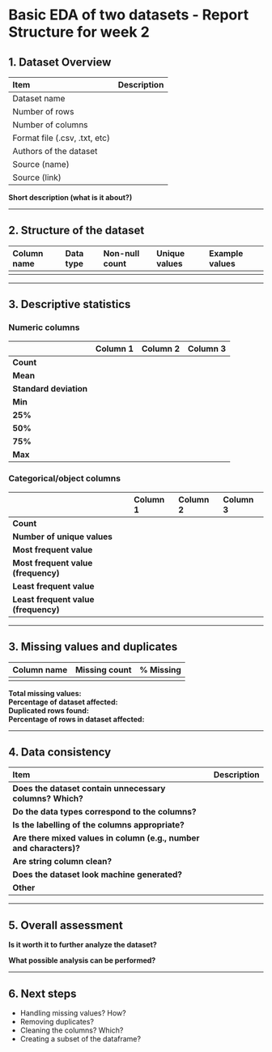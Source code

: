 # Basic EDA of two datasets - Report Structure for week 2 

## 1. Dataset Overview 

| Item | Description |
| :--- | :--- |
| Dataset name | |
| Number of rows | |
| Number of columns | |
| Format file (.csv, .txt, etc) | |
| Authors of the dataset | |
| Source (name) | |
| Source (link) | |

**Short description (what is it about?)** 

---

## 2. Structure of the dataset 

| Column name | Data type | Non-null count | Unique values | Example values |
| :--- | :--- | :--- | :--- | :--- |
| | | | | |

---

## 3. Descriptive statistics 

### Numeric columns

| | Column 1 | Column 2 | Column 3 |
| :--- | :--- | :--- | :--- |
| **Count** | | | |
| **Mean** | | | |
| **Standard deviation** | | | |
| **Min** | | | |
| **25%** | | | |
| **50%** | | | |
| **75%** | | | |
| **Max** | | | |

### Categorical/object columns

| | Column 1 | Column 2 | Column 3 |
| :--- | :--- | :--- | :--- |
| **Count** | | | |
| **Number of unique values** | | | |
| **Most frequent value** | | | |
| **Most frequent value (frequency)** | | | |
| **Least frequent value** | | | |
| **Least frequent value (frequency)**| | | |

---

## 3. Missing values and duplicates

| Column name | Missing count | % Missing |
| :--- | :--- | :--- |
| | | |

**Total missing values:**   
**Percentage of dataset affected:**   
**Duplicated rows found:**   
**Percentage of rows in dataset affected:**   

---

## 4. Data consistency

| Item | Description |
| :--- | :--- |
| **Does the dataset contain unnecessary columns? Which?** | |
| **Do the data types correspond to the columns?** | |
| **Is the labelling of the columns appropriate?** | |
| **Are there mixed values in column (e.g., number and characters)?** | |
| **Are string column clean?** | |
| **Does the dataset look machine generated?** | |
| **Other** | |

---

## 5. Overall assessment 

**Is it worth it to further analyze the dataset?** 

**What possible analysis can be performed?** 

---

## 6. Next steps

- Handling missing values? How? 
- Removing duplicates?
- Cleaning the columns? Which? 
- Creating a subset of the dataframe? 